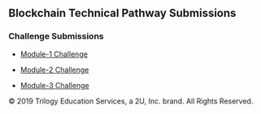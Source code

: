 ## Blockchain Technical Pathway Submissions

### Challenge Submissions

* [Module-1 Challenge](Module_1/ChallengeSubmission.md)

* [Module-2 Challenge](Module_2/ChallengeSubmission.md)

* [Module-3 Challenge](Module_3/ChallengeSubmission.md)



© 2019 Trilogy Education Services, a 2U, Inc. brand. All Rights Reserved.
